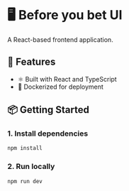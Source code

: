 # 🖥️ Before you bet UI

A React-based frontend application.

## 🚀 Features

- ⚛️ Built with React and TypeScript
- 🐳 Dockerized for deployment

## 📦 Getting Started

### 1. Install dependencies

```bash
npm install
```

### 2. Run locally

```bash
npm run dev
```
